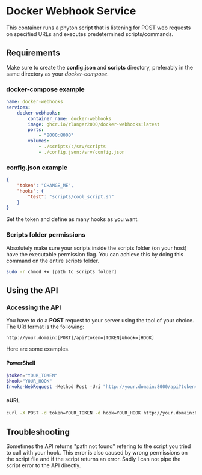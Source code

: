 # Docker Webhook Service

This container runs a phyton script that is listening for POST web requests on specified URLs and executes predetermined scripts/commands.

## Requirements
Make sure to create the **config.json** and **scripts** directory, preferably in the same directory as your *docker-compose*.

### docker-compose example
```yaml
name: docker-webhooks
services:
    docker-webhooks:
        container_name: docker-webhooks
        image: ghcr.io/rlanger2000/docker-webhooks:latest
        ports:
            - "8000:8000"
        volumes:
            - ./scripts/:/srv/scripts
            - ./config.json:/srv/config.json
```

### config.json example
```json
{
    "token": "CHANGE_ME",
    "hooks": {
        "test": "scripts/cool_script.sh"
    }
}
```
Set the token and define as many hooks as you want.

### Scripts folder permissions
Absolutely make sure your scripts inside the scripts folder (on your host) have the executable permission flag. You can achieve this by doing this command on the entire scripts folder.
```bash
sudo -r chmod +x [path to scripts folder]
```
## Using the API
### Accessing the API
You have to do a **POST** request to your server using the tool of your choice. The URI format is the following:
```
http://your.domain:[PORT]/api?token=[TOKEN]&hook=[HOOK]
```

Here are some examples.

#### PowerShell
```powershell
$token="YOUR_TOKEN"
$hook="YOUR_HOOK"
Invoke-WebRequest -Method Post -Uri "http://your.domain:8000/api?token=$token&hook=$hook"
```
#### cURL
```bash
curl -X POST -d token=YOUR_TOKEN -d hook=YOUR_HOOK http://your.domain:8000/api
```

## Troubleshooting
Sometimes the API returns "path not found" refering to the script you tried to call with your hook. This error is also caused by wrong permissions on the script file and if the script returns an error. Sadly I can not pipe the script error to the API directly.